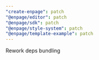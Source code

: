 ```yaml
---
"create-enpage": patch
"@enpage/editor": patch
"@enpage/sdk": patch
"@enpage/style-system": patch
"@enpage/template-example": patch
---
```


Rework deps bundling
